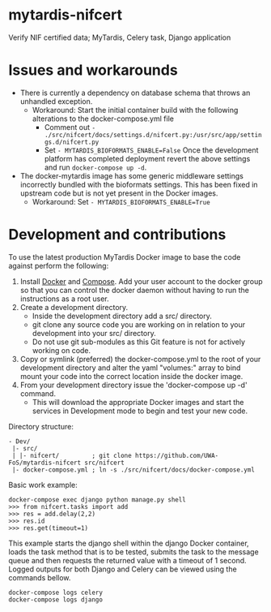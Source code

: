 # mytardis-nifcert
Verify NIF certified data; MyTardis, Celery task, Django application

# Issues and workarounds

* There is currently a dependency on database schema that throws an unhandled exception.
  * Workaround: Start the initial container build with the following alterations to the docker-compose.yml file
    * Comment out ```- ./src/nifcert/docs/settings.d/nifcert.py:/usr/src/app/settings.d/nifcert.py```
    * Set ```- MYTARDIS_BIOFORMATS_ENABLE=False```
    Once the development platform has completed deployment revert the above settings and run ```docker-compose up -d```.
* The docker-mytardis image has some generic middleware settings incorrectly bundled with the bioformats settings. This has been fixed in upstream code but is not yet present in the Docker images.
  * Workaround: Set ```- MYTARDIS_BIOFORMATS_ENABLE=True```

# Development and contributions

To use the latest production MyTardis Docker image to base the code against perform the following:

1. Install [Docker](https://docs.docker.com/engine/installation/) and [Compose](https://docs.docker.com/compose/install/). Add your user account to the docker group so that you can control the docker daemon without having to run the instructions as a root user.
2. Create a development directory.
   - Inside the development directory add a src/ directory.
   - git clone any source code you are working on in relation to your development into your src/ directory.
   - Do not use git sub-modules as this Git feature is not for actively working on code.
3. Copy or symlink (preferred) the docker-compose.yml to the root of your development directory and alter the yaml "volumes:" array to bind mount your code into the correct location inside the docker image.
4. From your development directory issue the 'docker-compose up -d' command.
   - This will download the appropriate Docker images and start the services in Development mode to begin and test your new code.

Directory structure:

```
- Dev/
 |- src/
 | |- nifcert/         ; git clone https://github.com/UWA-FoS/mytardis-nifcert src/nifcert
 |- docker-compose.yml ; ln -s ./src/nifcert/docs/docker-compose.yml
```
Basic work example:

```
docker-compose exec django python manage.py shell
>>> from nifcert.tasks import add
>>> res = add.delay(2,2)
>>> res.id
>>> res.get(timeout=1)
```

This example starts the django shell within the django Docker container, loads the task method that is to be tested, submits the task to the message queue and then requests the returned value with a timeout of 1 second. Logged outputs for both Django and Celery can be viewed using the commands bellow.

```
docker-compose logs celery
docker-compose logs django
```
